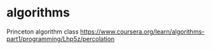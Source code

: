 # algorithms
Princeton algorithm class
https://www.coursera.org/learn/algorithms-part1/programming/Lhp5z/percolation 
